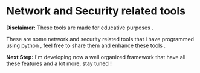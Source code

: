 # Network and Security related tools #

**Disclaimer:** These tools are made for educative purposes .

These are some network and security related tools that i have programmed using python , feel free to share them and enhance these tools .

**Next Step:** I'm developing now a well organized framework that have all these features and a lot more, stay tuned !
